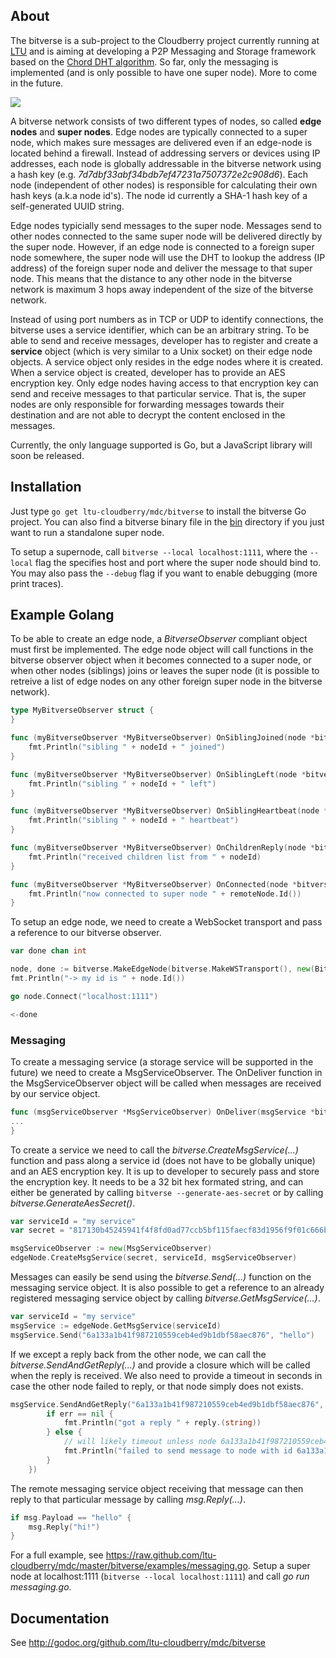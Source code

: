 ## About
The bitverse is a sub-project to the Cloudberry project currently running at [LTU](http://www.ltu.se) and is aiming at developing a P2P Messaging and Storage framework based on the [Chord DHT algorithm](http://pdos.csail.mit.edu/papers/chord:sigcomm01/chord_sigcomm.pdf). So far, only the messaging is implemented (and is only possible to have one super node). More to come in the future.

![](https://raw.github.com/ltu-cloudberry/mdc/master/bitverse/images/bitverse.png)

A bitverse network consists of two different types of nodes, so called **edge nodes** and **super nodes**. Edge nodes are typically connected to a super node, which makes sure messages are delivered even if an edge-node is located behind a firewall. Instead of addressing servers or devices using IP addresses, each node is globally addressable in the bitverse network using a hash key (e.g. *7d7dbf33abf34bdb7ef47231a7507372e2c908d6*). Each node (independent of other nodes) is responsible for calculating their own hash keys (a.k.a node id's). The node id currently a SHA-1 hash key of a self-generated UUID string.

Edge nodes typicially send messages to the super node. Messages send to other nodes connected to the same super node will be delivered directly by the super node. However, if an edge node is connected to a foreign super node somewhere, the super node will use the DHT to lookup the address (IP address) of the foreign super node and deliver the message to that super node. This means that the distance to any other node in the bitverse network is maximum 3 hops away independent of the size of the bitverse network.

Instead of using port numbers as in TCP or UDP to identify connections, the bitverse uses a service identifier, which can be an arbitrary string. To be able to send and receive messages, developer has to register and create a **service** object (which is very similar to a Unix socket) on their edge node objects. A service object only resides in the edge nodes where it is created. When a service object is created, developer has to provide an AES encryption key. Only edge nodes having access to that encryption key can send and receive messages to that particular service. That is, the super nodes are only responsible for forwarding messages towards their destination and are not able to decrypt the content enclosed in the messages.     

Currently, the only language supported is Go, but a JavaScript library will soon be released. 

## Installation
Just type `go get ltu-cloudberry/mdc/bitverse` to install the bitverse Go project. You can also find a bitverse binary file in the [bin](https://github.com/ltu-cloudberry/mdc/tree/master/bitverse/bin) directory if you just want to run a standalone super node. 

To setup a supernode, call `bitverse --local localhost:1111`, where the `--local` flag the specifies host and port where the super node should bind to. You may also pass the `--debug` flag if you want to enable debugging (more print traces).

## Example Golang
To be able to create an edge node, a *BitverseObserver* compliant object must first be implemented. The edge node object will call functions in the bitverse observer object when it becomes connected to a super node, or when other nodes (siblings) joins or leaves the super node (it is possible to retreive a list of edge nodes on any other foreign super node in the bitverse network).   

```go
type MyBitverseObserver struct {
}

func (myBitverseObserver *MyBitverseObserver) OnSiblingJoined(node *bitverse.EdgeNode, nodeId string) {
	fmt.Println("sibling " + nodeId + " joined")
}

func (myBitverseObserver *MyBitverseObserver) OnSiblingLeft(node *bitverse.EdgeNode, nodeId string) {
	fmt.Println("sibling " + nodeId + " left")
}

func (myBitverseObserver *MyBitverseObserver) OnSiblingHeartbeat(node *bitverse.EdgeNode, nodeId string) {
	fmt.Println("sibling " + nodeId + " heartbeat")
}

func (myBitverseObserver *MyBitverseObserver) OnChildrenReply(node *bitverse.EdgeNode, nodeId string, children []string) {
	fmt.Println("received children list from " + nodeId)
}

func (myBitverseObserver *MyBitverseObserver) OnConnected(node *bitverse.EdgeNode, remoteNode *bitverse.RemoteNode) {
	fmt.Println("now connected to super node " + remoteNode.Id())
}
```

To setup an edge node, we need to create a WebSocket transport and pass a reference to our bitverse observer.

```go
var done chan int

node, done := bitverse.MakeEdgeNode(bitverse.MakeWSTransport(), new(BitverseObserver))
fmt.Println("-> my id is " + node.Id())

go node.Connect("localhost:1111")

<-done
```

### Messaging

To create a messaging service (a storage service will be supported in the future) we need to create a MsgServiceObserver. The OnDeliver function in the MsgServiceObserver object will be called when messages are received by our service object.

```go
func (msgServiceObserver *MsgServiceObserver) OnDeliver(msgService *bitverse.MsgService, msg *bitverse.Msg) {
...	
}
```

To create a service we need to call the *bitverse.CreateMsgService(...)* function and pass along a service id (does not have to be globally unique) and an AES encryption key. It is up to developer to securely pass and store the encryption key. It needs to be a 32 bit hex formated string, and can either be generated by calling `bitverse --generate-aes-secret` or by calling *bitverse.GenerateAesSecret()*.

```go
var serviceId = "my service"
var secret = "817130b45245941f4f8fd0ad77ccb5bf115faecf83d1956f9f01c666b9f35f6e"

msgServiceObserver := new(MsgServiceObserver)
edgeNode.CreateMsgService(secret, serviceId, msgServiceObserver)
```

Messages can easily be send using the *bitverse.Send(...)* function on the messaging service object. It is also possible to get a reference to an already registered messaging service object by calling *bitverse.GetMsgService(...)*. 

```go
var serviceId = "my service"
msgService := edgeNode.GetMsgService(serviceId)
msgService.Send("6a133a1b41f987210559ceb4ed9b1dbf58aec876", "hello")

```

If we except a reply back from the other node, we can call the *bitverse.SendAndGetReply(...)* and provide a closure which will be called when the reply is received. We also need to provide a timeout in seconds in case the other node failed to reply, or that node simply does not exists.

```go
msgService.SendAndGetReply("6a133a1b41f987210559ceb4ed9b1dbf58aec876", "hello", 10, func(err error, reply interface{}) {
		if err == nil {
			fmt.Println("got a reply " + reply.(string))
		} else {
			// will likely timeout unless node 6a133a1b41f987210559ceb4ed9b1dbf58aec876 is online
			fmt.Println("failed to send message to node with id 6a133a1b41f987210559ceb4ed9b1dbf58aec876")
		}
	})
```

The remote messaging service object receiving that message can then reply to that particular message by calling *msg.Reply(...)*.

```go
if msg.Payload == "hello" {
	msg.Reply("hi!")
}
```

For a full example, see https://raw.github.com/ltu-cloudberry/mdc/master/bitverse/examples/messaging.go. Setup a super node at localhost:1111 (`bitverse --local localhost:1111`) and call *go run messaging.go*. 

## Documentation
See http://godoc.org/github.com/ltu-cloudberry/mdc/bitverse